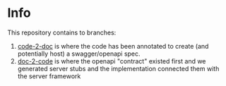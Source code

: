 # Info

This repository contains to branches:
1. [code-2-doc](https://github.com/wunderkind2k1/echo-openapi-variants/tree/code-2-doc) is  where the code has been annotated to create (and potentially host) a swagger/openapi spec.
2. [doc-2-code](https://github.com/wunderkind2k1/echo-openapi-variants/tree/doc-2-code) is where the openapi "contract" existed first and we generated server stubs and the implementation
connected them with the server framework
